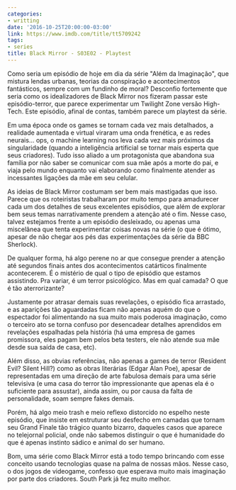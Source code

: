 ```yaml
---
categories:
- writting
date: '2016-10-25T20:00:00-03:00'
link: https://www.imdb.com/title/tt5709242
tags:
- series
title: Black Mirror - S03E02 - Playtest
---
```


Como seria um episódio de hoje em dia da série "Além da Imaginação", que mistura lendas urbanas, teorias da conspiração e acontecimentos fantásticos, sempre com um fundinho de moral? Desconfio fortemente que seria como os idealizadores de Black Mirror nos fizeram passar este episódio-terror, que parece experimentar um Twilight Zone versão High-Tech. Este episódio, afinal de contas, também parece um playtest da série.

Em uma época onde os games se tornam cada vez mais detalhados, a realidade aumentada e virtual viraram uma onda frenética, e as redes neurais... ops, o machine learning nos leva cada vez mais próximos da singularidade (quando a inteligência artificial se tornar mais esperta que seus criadores). Tudo isso aliado a um protagonista que abandona sua família por não saber se comunicar com sua mãe após a morte do pai, e viaja pelo mundo enquanto vai elaborando como finalmente atender as incessantes ligações da mãe em seu celular.

As ideias de Black Mirror costumam ser bem mais mastigadas que isso. Parece que os roteiristas trabalharam por muito tempo para amadurecer cada um dos detalhes de seus excelentes episódios, que além de explorar bem seus temas narrativamente prendem a atenção até o fim. Nesse caso, talvez estejamos frente a um episódio desleixado, ou apenas uma miscelânea que tenta experimentar coisas novas na série (o que é ótimo, apesar de não chegar aos pés das experimentações da série da BBC Sherlock).

De qualquer forma, há algo perene no ar que consegue prender a atenção até segundos finais antes dos acontecimentos catárticos finalmente acontecerem. É o mistério de qual o tipo de episódio que estamos assistindo. Pra variar, é um terror psicológico. Mas em qual camada? O que é tão aterrorizante?

Justamente por atrasar demais suas revelações, o episódio fica arrastado, e as aparições tão aguardadas ficam não apenas aquém do que o espectador foi alimentando na sua muito mais poderosa imaginação, como o terceiro ato se torna confuso por desencadear detalhes aprendidos em revelações espalhadas pela história (há uma empresa de games promissora, eles pagam bem pelos beta testers, ele não atende sua mãe desde sua saída de casa, etc).

Além disso, as obvias referências, não apenas a games de terror (Resident Evil? Silent Hill?) como as obras literárias (Edgar Alan Poe), apesar de representadas em uma direção de arte fabulosa demais para uma série televisiva (e uma casa do terror tão impressionante que apenas ela é o suficiente para assustar), ainda assim, ou por causa da falta de personalidade, soam sempre fakes demais.

Porém, há algo meio trash e meio reflexo distorcido no espelho neste episódio, que insiste em estruturar seu desfecho em camadas que tornam seu Grand Finale tão trágico quanto bizarro, daqueles casos que aparece no telejornal policial, onde não sabemos distinguir o que é humanidade do que é apenas instinto sádico e animal do ser humano.

Bom, uma série como Black Mirror está a todo tempo brincando com esse conceito usando tecnologias quase na palma de nossas mãos. Nesse caso, o dos jogos de videogame, confesso que esperava muito mais imaginação por parte dos criadores. South Park já fez muito melhor.

